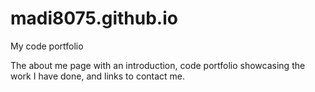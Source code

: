 # madi8075.github.io
My code portfolio

The about me page with an introduction, code portfolio showcasing the work I have done, and links to contact me.

